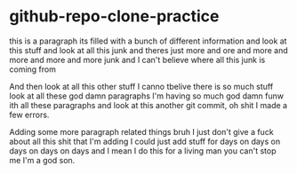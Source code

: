# github-repo-clone-practice
this is a paragraph its filled with a bunch of different information and look at this stuff and look at all this junk and theres just more and ore and more and more and more and more junk and I can't believe where all this junk is coming from

And then look at all this other stuff I canno tbelive there is so much stuff look at all these god damn paragraphs I'm having so much god damn funw ith all these paragraphs and look at this another git commit, oh shit I made a few errors.

Adding some more paragraph related things bruh I just don't give a fuck about all this shit that I'm adding I could just add stuff for days on days on days on days on days and I mean I do this for a living man you can't stop me I'm a god son.

